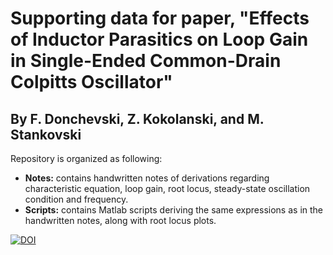# Supporting data for paper, "Effects of Inductor Parasitics on Loop Gain in Single-Ended Common-Drain Colpitts Oscillator"
## By F. Donchevski, Z. Kokolanski, and M. Stankovski

Repository is organized as following:

* **Notes:** contains handwritten notes of derivations regarding characteristic equation, loop gain, root locus, steady-state oscillation condition and frequency.
* **Scripts:** contains Matlab scripts deriving the same expressions as in the handwritten notes, along with root locus plots.

[![DOI](https://zenodo.org/badge/970687088.svg)](https://doi.org/10.5281/zenodo.15261493)
